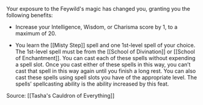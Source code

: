 Your exposure to the Feywild's magic has changed you, granting you the following benefits:

-   Increase your Intelligence, Wisdom, or Charisma score by 1, to a maximum of 20.

-   You learn the [[Misty Step]] spell and one 1st-level spell of your choice. The 1st-level spell must be from the [[School of Divination]] or [[School of Enchantment]]. You can cast each of these spells without expending a spell slot. Once you cast either of these spells in this way, you can’t cast that spell in this way again until you finish a long rest. You can also cast these spells using spell slots you have of the appropriate level. The spells’ spellcasting ability is the ability increased by this feat.

Source: [[Tasha's Cauldron of Everything]]